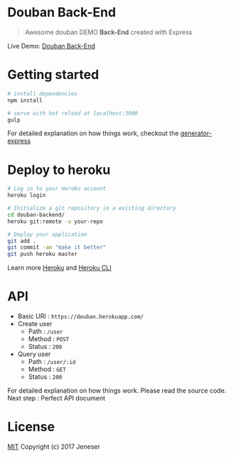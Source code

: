 # Douban Back-End

> Awesome douban DEMO **Back-End** created with Express

Live Demo: [Douban Back-End](https://douban.herokuapp.com/)

# Getting started

``` bash
# install dependencies
npm install

# serve with hot reload at localhost:3000
gulp
```

For detailed explanation on how things work, checkout the [generator-express](https://github.com/petecoop/generator-express)

# Deploy to heroku

``` bash
# Log in to your Heroku account
heroku login

# Initialize a git repository in a existing directory
cd douban-backend/
heroku git:remote -a your-repo

# Deploy your application
git add .
git commit -am "make it better"
git push heroku master
```

Learn more [Heroku](https://heroku.com/) and [Heroku CLI](https://devcenter.heroku.com/articles/heroku-cli)

# API

- Basic URI : `https://douban.herokuapp.com/`
- Create user
  - Path : `/user`
  - Method : `POST`
  - Status : `200`
- Query user
  - Path : `/user/:id`
  - Method : `GET`
  - Status : `200`

For detailed explanation on how things work. Please read the source code.
Next step : Perfect API document

# License

[MIT](https://github.com/jeneser/douban/blob/master/LICENSE) Copyright (c) 2017 Jeneser
